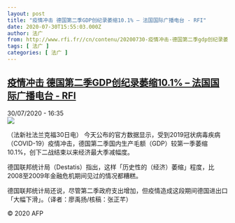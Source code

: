 ```yaml
---
layout: post
title: "疫情冲击 德国第二季GDP创纪录萎缩10.1% – 法国国际广播电台 - RFI"
date: 2020-07-30T15:55:03.000Z
author: 法广
from: http://www.rfi.fr//cn/contenu/20200730-疫情冲击-德国第二季gdp创纪录萎缩101
tags: [ 法广 ]
categories: [ 法广 ]
---
```

<!--1596124503000-->
[疫情冲击 德国第二季GDP创纪录萎缩10.1% – 法国国际广播电台 - RFI](http://www.rfi.fr//cn/contenu/20200730-%E7%96%AB%E6%83%85%E5%86%B2%E5%87%BB-%E5%BE%B7%E5%9B%BD%E7%AC%AC%E4%BA%8C%E5%AD%A3gdp%E5%88%9B%E7%BA%AA%E5%BD%95%E8%90%8E%E7%BC%A9101)
------

<div>
<div>30/07/2020 - 16:35</div><img src="https://s.rfi.fr/media/display/a3b8f290-d275-11ea-9757-005056bf87d6/w:310/p:16x9/int0015b.200730223503.jpg"><div class="t-content__body u-clearfix"><div class="m-interstitial"></div><p>（法新社法兰克福30日电）    今天公布的官方数据显示，受到2019冠状病毒疾病（COVID-19）疫情冲击，德国第二季国内生产毛额（GDP）较第一季萎缩10.1%，创下二战结束以来经济最大季减幅度。</p><p>    德国联邦统计局（Destatis）指出，这样「历史性的（经济）萎缩」程度，比2008至2009年金融危机期间见过的情况都糟糕。</p><p>    德国联邦统计局还说，尽管第二季政府支出增加，但疫情造成这段期间德国进出口「大幅下滑」。（译者：廖禹扬/核稿：张正芊）</p><p class="t-copyright">© 2020 AFP</p>        </div>
</div>
